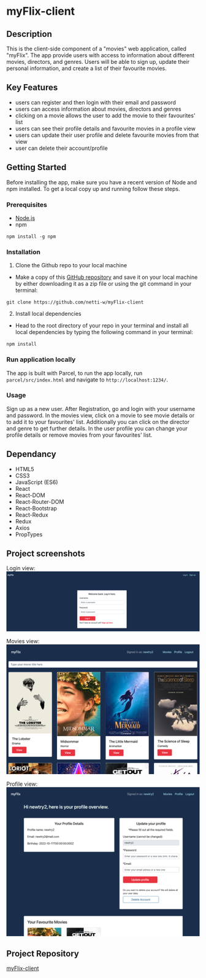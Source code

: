 # myFlix-client

## Description
This is the client-side component of a "movies" web application, called "myFlix". The app provide users with access to information about different movies, directors, and genres. Users will be able to sign up, update their personal information, and create a list of their favourite movies.

## Key Features
- users can register and then login with their email and password
- users can access information about movies, directors and genres
- clicking on a movie allows the user to add the movie to their favourites' list
- users can see their profile details and favourite movies in a profile view 
- users can  update their user profile and delete favourite movies from that view
- user can delete their account/profile

## Getting Started
Before installing the app, make sure you have a recent version of Node and npm installed. To get a local copy up and running follow these steps. 

### Prerequisites
- [Node.js](https://nodejs.org/en/download/)
- npm
```
npm install -g npm
```

### Installation
 
1. Clone the Github repo to your local machine
- Make a copy of this [GitHub repository](https://github.com/netti-w/myFlix-client) and save it on your local machine by either downloading it as a zip file or using the git command in your terminal:
```
git clone https://github.com/netti-w/myFlix-client
```
2. Install local dependencies
- Head to the root directory of your repo in your terminal and install all local dependencies by typing the following command in your terminal:
```
npm install
```
### Run application locally
The app is built with Parcel, to run the app locally, run `parcel/src/index.html` and navigate to `http://localhost:1234/`. 

### Usage
Sign up as a new user. After Registration, go and login with your username and password. In the movies view, click on a movie to see movie details or to add it to your favourites' list. Additionally you can click on the director and genre to get further details. In the user profile you can change your profile details or remove movies from your favourites' list.

## Dependancy
- HTML5
- CSS3
- JavaScript (ES6)
- React
- React-DOM
- React-Router-DOM
- React-Bootstrap
- React-Redux
- Redux
- Axios
- PropTypes

## Project screenshots
Login view:
![](/screenshots/login_view.png)

Movies view:
![](/screenshots/movies_view.png)

Profile view:
![](/screenshots/profile_view.png)

## Project Repository
[myFlix-client](https://github.com/netti-w/myFlix-client)